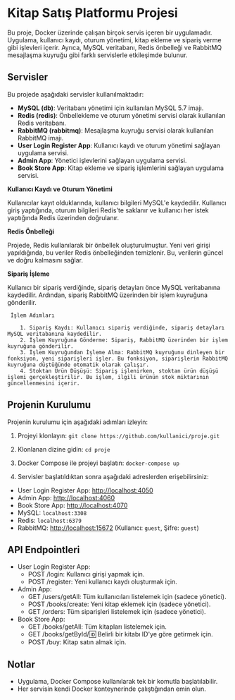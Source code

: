 # Kitap Satış Platformu Projesi

Bu proje, Docker üzerinde çalışan birçok servis içeren bir uygulamadır. Uygulama, kullanıcı kaydı, oturum yönetimi, kitap ekleme ve sipariş verme gibi işlevleri içerir. Ayrıca, MySQL veritabanı, Redis önbelleği ve RabbitMQ mesajlaşma kuyruğu gibi farklı servislerle etkileşimde bulunur.

## Servisler

Bu projede aşağıdaki servisler kullanılmaktadır:

- **MySQL (db)**: Veritabanı yönetimi için kullanılan MySQL 5.7 imajı.
- **Redis (redis)**: Önbellekleme ve oturum yönetimi servisi olarak kullanılan Redis veritabanı.
- **RabbitMQ (rabbitmq)**: Mesajlaşma kuyruğu servisi olarak kullanılan RabbitMQ imajı.
- **User Login Register App**: Kullanıcı kaydı ve oturum yönetimi sağlayan uygulama servisi.
- **Admin App**: Yönetici işlevlerini sağlayan uygulama servisi.
- **Book Store App**: Kitap ekleme ve sipariş işlemlerini sağlayan uygulama servisi.


  
 **Kullanıcı Kaydı ve Oturum Yönetimi**

Kullanıcılar kayıt olduklarında, kullanıcı bilgileri MySQL'e kaydedilir. Kullanıcı giriş yaptığında, oturum bilgileri Redis'te saklanır ve kullanıcı her istek yaptığında Redis üzerinden doğrulanır.

 **Redis Önbelleği**

Projede, Redis kullanılarak bir önbellek oluşturulmuştur. Yeni veri girişi yapıldığında, bu veriler Redis önbelleğinden temizlenir. Bu, verilerin güncel ve doğru kalmasını sağlar.


**Sipariş İşleme**

Kullanıcı bir sipariş verdiğinde, sipariş detayları önce MySQL veritabanına kaydedilir. Ardından, sipariş RabbitMQ üzerinden bir işlem kuyruğuna gönderilir.

     İşlem Adımları

        1. Sipariş Kaydı: Kullanıcı sipariş verdiğinde, sipariş detayları MySQL veritabanına kaydedilir.
        2. İşlem Kuyruğuna Gönderme: Sipariş, RabbitMQ üzerinden bir işlem kuyruğuna gönderilir.
        3. İşlem Kuyruğundan İşleme Alma: RabbitMQ kuyruğunu dinleyen bir fonksiyon, yeni siparişleri işler. Bu fonksiyon, siparişlerin RabbitMQ kuyruğuna düştüğünde otomatik olarak çalışır.
        4. Stoktan Ürün Düşüşü: Sipariş işlenirken, stoktan ürün düşüşü işlemi gerçekleştirilir. Bu işlem, ilgili ürünün stok miktarının güncellenmesini içerir.

## Projenin Kurulumu

Projenin kurulumu için aşağıdaki adımları izleyin:

1. Projeyi klonlayın: `git clone https://github.com/kullanici/proje.git`
2. Klonlanan dizine gidin: `cd proje`
3. Docker Compose ile projeyi başlatın: `docker-compose up`

4. Servisler başlatıldıktan sonra aşağıdaki adreslerden erişebilirsiniz:

- User Login Register App: [http://localhost:4050](http://localhost:4050)
- Admin App: [http://localhost:4060](http://localhost:4060)
- Book Store App: [http://localhost:4070](http://localhost:4070)
- MySQL: `localhost:3308`
- Redis: `localhost:6379`
- RabbitMQ: [http://localhost:15672](http://localhost:15672) (Kullanıcı: `guest`, Şifre: `guest`)



## API Endpointleri

- User Login Register App:
  - POST /login: Kullanıcı girişi yapmak için.
  - POST /register: Yeni kullanıcı kaydı oluşturmak için.
- Admin App:
  - GET /users/getAll: Tüm kullanıcıları listelemek için (sadece yönetici).
  - POST /books/create: Yeni kitap eklemek için (sadece yönetici).
  - GET /orders: Tüm siparişleri listelemek için (sadece yönetici).
- Book Store App:
  - GET /books/getAll: Tüm kitapları listelemek için.
  - GET /books/getById/:id: Belirli bir kitabı ID'ye göre getirmek için.
  - POST /buy: Kitap satın almak için.

## Notlar

- Uygulama, Docker Compose kullanılarak tek bir komutla başlatılabilir.
- Her servisin kendi Docker konteynerinde çalıştığından emin olun.







